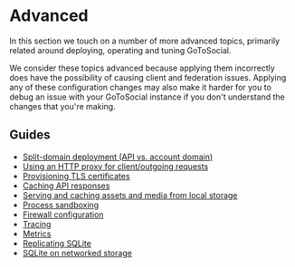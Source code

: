 # Advanced

In this section we touch on a number of more advanced topics, primarily related around deploying, operating and tuning GoToSocial.

We consider these topics advanced because applying them incorrectly does have the possibility of causing client and federation issues. Applying any of these configuration changes may also make it harder for you to debug an issue with your GoToSocial instance if you don't understand the changes that you're making.

## Guides

* [Split-domain deployment (API vs. account domain)](host-account-domain.md)
* [Using an HTTP proxy for client/outgoing requests](outgoing-proxy.md)
* [Provisioning TLS certificates](certificates.md)
* [Caching API responses](caching/api.md)
* [Serving and caching assets and media from local storage](caching/assets-media.md)
* [Process sandboxing](security/sandboxing.md)
* [Firewall configuration](security/firewall.md)
* [Tracing](tracing.md)
* [Metrics](metrics.md)
* [Replicating SQLite](replicating-sqlite.md)
* [SQLite on networked storage](sqlite-networked-storage.md)
